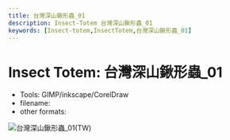```yaml
---
title: 台灣深山鍬形蟲_01
description: Insect-Totem 台灣深山鍬形蟲_01
keywords: [Insect-totem,InsectTotem,台灣深山鍬形蟲_01]
---
```


# Insect Totem: 台灣深山鍬形蟲_01

* Tools: GIMP/inkscape/CorelDraw
* filename: 
* other formats: 


![台灣深山鍬形蟲_01(TW)](/img/dragonfly_logo_tutorial.png "dragonfly_logo_tutorial.png")
 
